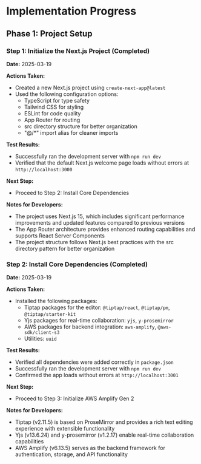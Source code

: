 # Implementation Progress

## Phase 1: Project Setup

### Step 1: Initialize the Next.js Project (Completed)

**Date:** 2025-03-19

**Actions Taken:**

- Created a new Next.js project using `create-next-app@latest`
- Used the following configuration options:
  - TypeScript for type safety
  - Tailwind CSS for styling
  - ESLint for code quality
  - App Router for routing
  - src directory structure for better organization
  - "@/\*" import alias for cleaner imports

**Test Results:**

- Successfully ran the development server with `npm run dev`
- Verified that the default Next.js welcome page loads without errors at `http://localhost:3000`

**Next Step:**

- Proceed to Step 2: Install Core Dependencies

**Notes for Developers:**

- The project uses Next.js 15, which includes significant performance improvements and updated features compared to previous versions
- The App Router architecture provides enhanced routing capabilities and supports React Server Components
- The project structure follows Next.js best practices with the src directory pattern for better organization

### Step 2: Install Core Dependencies (Completed)

**Date:** 2025-03-19

**Actions Taken:**

- Installed the following packages:
  - Tiptap packages for the editor: `@tiptap/react`, `@tiptap/pm`, `@tiptap/starter-kit`
  - Yjs packages for real-time collaboration: `yjs`, `y-prosemirror`
  - AWS packages for backend integration: `aws-amplify`, `@aws-sdk/client-s3`
  - Utilities: `uuid`

**Test Results:**

- Verified all dependencies were added correctly in `package.json`
- Successfully ran the development server with `npm run dev`
- Confirmed the app loads without errors at `http://localhost:3001`

**Next Step:**

- Proceed to Step 3: Initialize AWS Amplify Gen 2

**Notes for Developers:**

- Tiptap (v2.11.5) is based on ProseMirror and provides a rich text editing experience with extensible functionality
- Yjs (v13.6.24) and y-prosemirror (v1.2.17) enable real-time collaboration capabilities
- AWS Amplify (v6.13.5) serves as the backend framework for authentication, storage, and API functionality
